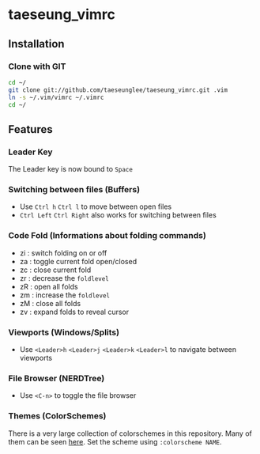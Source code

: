# taeseung_vimrc

## Installation

### Clone with GIT

```bash
cd ~/
git clone git://github.com/taeseunglee/taeseung_vimrc.git .vim
ln -s ~/.vim/vimrc ~/.vimrc
cd ~/
```

## Features
### Leader Key
The Leader key is now bound to `Space`

### Switching between files (Buffers)

* Use `Ctrl h` `Ctrl l` to move between open files
* `Ctrl Left` `Ctrl Right` also works for switching between files

### Code Fold (Informations about folding commands)

* zi : switch folding on or off
* za : toggle current fold open/closed
* zc : close current fold
* zr : decrease the `foldlevel`
* zR : open all folds
* zm : increase the `foldlevel`
* zM : close all folds
* zv : expand folds to reveal cursor

### Viewports (Windows/Splits)

* Use `<Leader>h` `<Leader>j` `<Leader>k` `<Leader>l` to navigate between viewports

### File Browser (NERDTree)

* Use `<C-n>` to toggle the file browser

### Themes (ColorSchemes)

There is a very large collection of colorschemes in this repository.
Many of them can be seen [here](http://vimcolors.com/).
Set the scheme using `:colorscheme NAME`.
